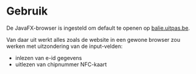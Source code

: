 ---
---

# Gebruik

De JavaFX-browser is ingesteld om default te openen op [balie.uitpas.be](http://balie.uitpas.be). 

Van daar uit werkt alles zoals de website in een gewone browser zou werken met uitzondering van de input-velden:
* inlezen van e-id gegevens
* uitlezen van chipnummer NFC-kaart
